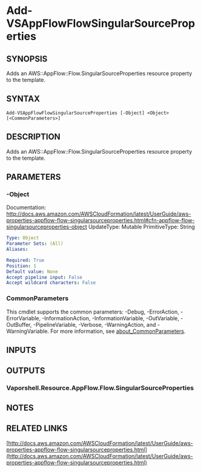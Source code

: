 # Add-VSAppFlowFlowSingularSourceProperties

## SYNOPSIS
Adds an AWS::AppFlow::Flow.SingularSourceProperties resource property to the template.

## SYNTAX

```
Add-VSAppFlowFlowSingularSourceProperties [-Object] <Object> [<CommonParameters>]
```

## DESCRIPTION
Adds an AWS::AppFlow::Flow.SingularSourceProperties resource property to the template.

## PARAMETERS

### -Object
Documentation: http://docs.aws.amazon.com/AWSCloudFormation/latest/UserGuide/aws-properties-appflow-flow-singularsourceproperties.html#cfn-appflow-flow-singularsourceproperties-object
UpdateType: Mutable
PrimitiveType: String

```yaml
Type: Object
Parameter Sets: (All)
Aliases:

Required: True
Position: 1
Default value: None
Accept pipeline input: False
Accept wildcard characters: False
```

### CommonParameters
This cmdlet supports the common parameters: -Debug, -ErrorAction, -ErrorVariable, -InformationAction, -InformationVariable, -OutVariable, -OutBuffer, -PipelineVariable, -Verbose, -WarningAction, and -WarningVariable. For more information, see [about_CommonParameters](http://go.microsoft.com/fwlink/?LinkID=113216).

## INPUTS

## OUTPUTS

### Vaporshell.Resource.AppFlow.Flow.SingularSourceProperties
## NOTES

## RELATED LINKS

[http://docs.aws.amazon.com/AWSCloudFormation/latest/UserGuide/aws-properties-appflow-flow-singularsourceproperties.html](http://docs.aws.amazon.com/AWSCloudFormation/latest/UserGuide/aws-properties-appflow-flow-singularsourceproperties.html)

